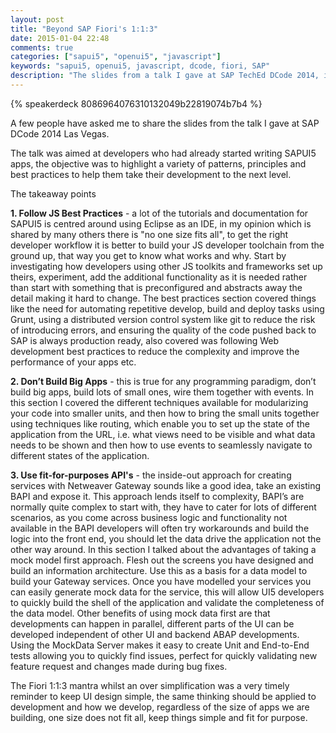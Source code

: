 ```yaml
---
layout: post
title: "Beyond SAP Fiori's 1:1:3"
date: 2015-01-04 22:48
comments: true
categories: ["sapui5", "openui5", "javascript"]
keywords: "sapui5, openui5, javascript, dcode, fiori, SAP"
description: "The slides from a talk I gave at SAP TechEd DCode 2014, it covers some best practice for building SAPUI5 apps"
---
```


{% speakerdeck 8086964076310132049b22819074b7b4 %}

A few people have asked me to share the slides from the talk I gave at SAP DCode 2014 Las Vegas.

The talk was aimed at developers who had already started writing SAPUI5 apps, the objective was to highlight a variety of patterns, principles and best practices to help them take their development to the next level.

The takeaway points

**1. Follow JS Best Practices** - a lot of the tutorials and documentation for SAPUI5 is centred around using Eclipse as an IDE, in my opinion which is shared by many others there is "no one size fits all", to get the right developer workflow it is better to build your JS developer toolchain from the ground up, that way you get to know what works and why. Start by investigating how developers using other JS toolkits and frameworks set up theirs, experiment, add the additional functionality as it is needed rather than start with something that is preconfigured and abstracts away the detail making it hard to change. The best practices section covered things like the need for automating repetitive develop, build and deploy tasks using Grunt, using a distributed version control system like git to reduce the risk of introducing errors, and ensuring the quality of the code pushed back to SAP is always production ready, also covered was following Web development best practices to reduce the complexity and improve the performance of your apps etc.

**2. Don’t Build Big Apps** - this is true for any programming paradigm, don’t build big apps, build lots of small ones, wire them together with events. In this section I covered the different techniques available for modularizing your code into smaller units, and then how to bring the small units together using techniques like routing, which enable you to set up the state of the application from the URL, i.e. what views need to be visible and what data needs to be shown and then how to use events to seamlessly navigate to different states of the application. 

**3. Use fit-for-purposes API's** - the inside-out approach for creating services with Netweaver Gateway sounds like a good idea, take an existing BAPI and expose it. This approach lends itself to complexity, BAPI’s are normally quite complex to start with, they have to cater for lots of different scenarios, as you come across business logic and functionality not available in the BAPI developers will often try workarounds and build the logic into the front end, you should let the data drive the application not the other way around. In this section I talked about the advantages of taking a mock model first approach. Flesh out the screens you have designed and build an information architecture. Use this as a basis for a data model to build your Gateway services. Once you have modelled your services you can easily generate mock data for the service, this will allow UI5 developers to quickly build the shell of the application and validate the completeness of the data model. Other benefits of using mock data first are that developments can happen in parallel, different parts of the UI can be developed independent of other UI and backend ABAP developments. Using the MockData Server makes it easy to create Unit and End-to-End tests allowing you to quickly find issues, perfect for quickly validating new feature request and changes made during bug fixes.

The Fiori 1:1:3 mantra whilst an over simplification was a very timely reminder to keep UI design simple, the same thinking should be applied to development and how we develop, regardless of the size of apps we are building, one size does not fit all, keep things simple and fit for purpose.